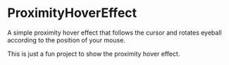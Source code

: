 # ProximityHoverEffect
A simple proximity hover effect that follows the cursor and rotates eyeball according to the position of your mouse.

This is just a fun project to show the proximity hover effect.
